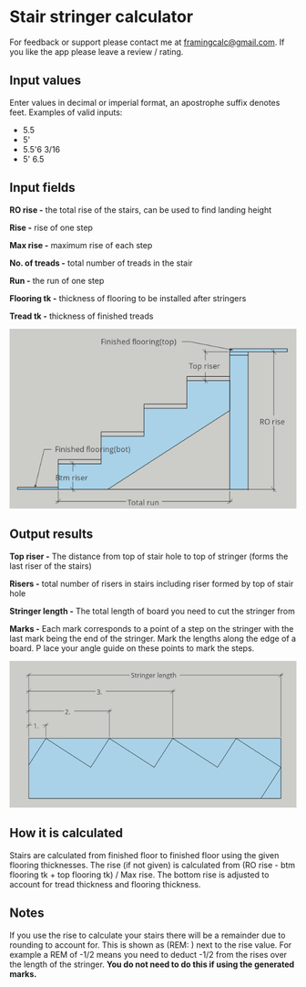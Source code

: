 # Stair stringer calculator

For feedback or support please contact me at framingcalc@gmail.com. If you like the app please leave a review / rating.

## Input values
Enter values in decimal or imperial format, an apostrophe suffix denotes feet. Examples of valid inputs: 
* 5.5 
* 5'
* 5.5'6 3/16
* 5' 6.5

## Input fields
**RO rise -** the total rise of the stairs, can be used to find landing height

**Rise -** rise of one step

**Max rise -** maximum rise of each step

**No. of treads -** total number of treads in the stair

**Run -** the run of one step

**Flooring tk -** thickness of flooring to be installed after stringers

**Tread tk -** thickness of finished treads

![](stringerrise.PNG)

## Output results
**Top riser -** The distance from top of stair hole to top of stringer (forms the last riser of the stairs)

**Risers -** total number of risers in stairs including riser formed by top of stair hole

**Stringer length -** The total length of board you need to cut the stringer from

**Marks -** Each mark corresponds to a point of a step on the stringer with the last mark being the end of the stringer. Mark the lengths along the edge of a board. P
lace your angle guide on these points to mark the steps.

![](stringerlayout.PNG)


## How it is calculated
Stairs are calculated from finished floor to finished floor using the given flooring thicknesses. 
The rise (if not given) is calculated from (RO rise - btm flooring tk + top flooring tk) / Max rise.
The bottom rise is adjusted to account for tread thickness and flooring thickness.

## Notes
If you use the rise to calculate your stairs there will be a remainder due to rounding to account for. This is shown as (REM: ) next to the rise value. For example a REM of -1/2 means you need to deduct -1/2 from the rises over the length of the stringer. **You do not need to do this if using the generated marks.**





